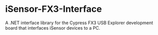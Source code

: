 # iSensor-FX3-Interface
A .NET interface library for the Cypress FX3 USB Explorer development board that interfaces iSensor devices to a PC. 
